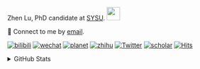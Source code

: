 <p>Zhen Lu, PhD candidate at <a href="https://phs.sysu.edu.cn/">SYSU</a>. <img src="https://media.giphy.com/media/WUlplcMpOCEmTGBtBW/giphy.gif" width="30">
</em></p>

💬 Connect to me by [email](mailto:luzh29@mail2.sysu.edu.cn).

[![bilibili](https://img.shields.io/badge/陆震同学-B站-yellow)](https://space.bilibili.com/32159908) [![wechat](https://img.shields.io/badge/陆震生物统计-微信公众号-important)](https://leslie-lu.github.io/uploads/qrcode.jpg) [![planet](https://img.shields.io/badge/陆震-知识星球-blueviolet)](https://wx.zsxq.com/dweb2) [![zhihu](https://img.shields.io/badge/陆震同学-知乎-blue)](https://www.zhihu.com/people/edison-70-18) [![Twitter](https://img.shields.io/badge/ZhenLu_Biost-Twitter-ff69b4)](https://twitter.com/ZhenLu_Biost) [![scholar](https://img.shields.io/badge/ZhenLu-Scholar-00ffff)](https://scholar.google.com/citations?user=LKLQ1g8AAAAJ) [![Hits](https://hits.seeyoufarm.com/api/count/incr/badge.svg?url=https%3A%2F%2Fgithub.com%2FLeslie-Lu%2FLeslie-Lu&count_bg=%2379C83D&title_bg=%23555555&icon=&icon_color=%23E7E7E7&title=hits&edge_flat=false)](https://hits.seeyoufarm.com)

<details>
 
<summary>GitHub Stats</summary>


<!--START_SECTION:waka-->
**🐱 My GitHub Data** 

> 📦 226.5 kB Used in GitHub's Storage 
 > 
> 🏆 178 Contributions in the Year 2024
 > 
> 🚫 Not Opted to Hire
 > 
> 📜 17 Public Repositories 
 > 
> 🔑 5 Private Repositories 
 > 
**I'm an Early 🐤** 

```text
🌞 Morning                17 commits          █░░░░░░░░░░░░░░░░░░░░░░░░   03.18 % 
🌆 Daytime                331 commits         ███████████████░░░░░░░░░░   61.99 % 
🌃 Evening                184 commits         █████████░░░░░░░░░░░░░░░░   34.46 % 
🌙 Night                  2 commits           ░░░░░░░░░░░░░░░░░░░░░░░░░   00.37 % 
```
📅 **I'm Most Productive on Monday** 

```text
Monday                   118 commits         ██████░░░░░░░░░░░░░░░░░░░   22.10 % 
Tuesday                  60 commits          ███░░░░░░░░░░░░░░░░░░░░░░   11.24 % 
Wednesday                111 commits         █████░░░░░░░░░░░░░░░░░░░░   20.79 % 
Thursday                 73 commits          ███░░░░░░░░░░░░░░░░░░░░░░   13.67 % 
Friday                   58 commits          ███░░░░░░░░░░░░░░░░░░░░░░   10.86 % 
Saturday                 53 commits          ██░░░░░░░░░░░░░░░░░░░░░░░   09.93 % 
Sunday                   61 commits          ███░░░░░░░░░░░░░░░░░░░░░░   11.42 % 
```


**I Mostly Code in HTML** 

```text
HTML                     7 repos             █████████░░░░░░░░░░░░░░░░   36.84 % 
R                        6 repos             ████████░░░░░░░░░░░░░░░░░   31.58 % 
SAS                      3 repos             ████░░░░░░░░░░░░░░░░░░░░░   15.79 % 
Jupyter Notebook         2 repos             ███░░░░░░░░░░░░░░░░░░░░░░   10.53 % 
Python                   1 repo              █░░░░░░░░░░░░░░░░░░░░░░░░   05.26 % 
```




 Last Updated on 03/07/2024 18:40:35 UTC
<!--END_SECTION:waka-->

-----

**NOTE: Top languages does not indicate my skill level or anything like that. It is just a metric of which languages have been hosted by me on GitHub based on the usage across repositories.**

</details>

